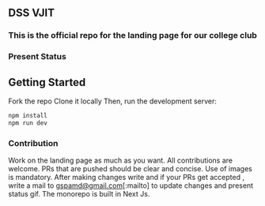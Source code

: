 ## DSS VJIT
### This is the official repo for the landing page for our college club

### Present Status

## Getting Started

Fork the repo
Clone it locally
Then, run the development server:

```bash
npm install
npm run dev
```

### Contribution
Work on the landing page as much as you want. All contributions are welcome.
PRs that are pushed should be clear and concise. Use of images is mandatory.
After making changes write and if your PRs get accepted , write a mail to gspamd@gmail.com[:mailto] to update changes and present status gif.
The monorepo is built in Next Js.
